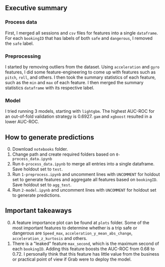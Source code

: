 ## Executive summary
### Process data
First, I merged all sessions and `csv` files for features into a single `dataframe`. For each `bookingID` that has labels of both `safe` and `dangerous`, I removed the `safe` label.
### Preprocessing
I started by removing outliers from the dataset. Using `acceleration` and `gyro` features, I did some feature-engineering to come up with features such as `pitch`, `roll`, and others. I then took the summary statistics of each feature, such as the `min` and `max` of each feature. I then merged the summary statistics `dataframe` with its respective label.
### Model
I tried running 3 models, starting with `lightgbm`. The highest AUC-ROC for an out-of-fold validation strategy is 0.6927. `gam` and `xgboost` resulted in a lower AUC-ROC.

## How to generate predictions
0. Download `notebooks` folder.
1. Change path and create required folders based on `0-process_data.ipynb`
2. Run `0-process_data.ipynb` to merge all entries into a single dataframe. Save holdout set to `test`.
3. Run `1-preprocess.ipynb` and uncomment lines with `UNCOMMENT` for holdout set to generate features and aggregate all features based on `bookingID`. Save holdout set to `agg_test`.
4. Run `2-model.ipynb` and uncomment lines with `UNCOMMENT` for holdout set to generate predictions.

## Important takeaways
0. A feature importance plot can be found at `plots` folder. Some of the most important features to determine whether is a trip safe or dangerous are `Speed_max`, `acceleration_y_mean_abs_change`, `acceleration_z_kurtosis` and others.
1. There is a "leaked" feature `max_second`, which is the maximum second of each `bookingID`. Adding this feature boosts the AUC-ROC from 0.68 to 0.72. I personally think that this feature has little value from the business or practical point of view if Grab were to deploy the model.
